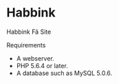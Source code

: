 # Habbink
Habbink Fã Site 

Requirements

- A webserver.
- PHP 5.6.4 or later.
- A database such as MySQL 5.0.6.
